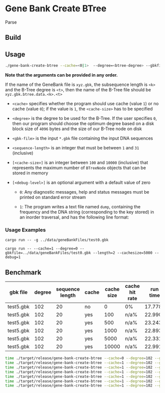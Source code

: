 # Gene Bank Create BTree

Parse 

## Build

## Usage

```bash
./gene-bank-create-btree --cache=<0|1>  --degree=<btree-degree> --gbkfile=<gbk-file> --length=<sequence-length> [--cachesize=<n>] [--debug=0|1]
```

**Note that the arguments can be provided in any order.**

If the name of the GeneBank file is `xyz.gbk`, the subsequence length is `<k>` and the B-Tree degree
is `<t>`, then the name of the B-Tree file should be `xyz.gbk.btree.data.<k>.<t>`

- `<cache>` specifies whether the program should use cache (value `1`) or
no cache (value `0`); if the value is `1`, the `<cache-size>` has to be specified

- `<degree>` is the degree to be used for the B-Tree. If the user specifies `0`, then our
program should choose the optimum degree based on a disk block size of `4096` bytes and the
size of our B-Tree node on disk

- `<gbk-file>` is the input `*.gbk` file containing the input DNA sequences

- `<sequence-length>` is an integer that must be between `1` and `31` (inclusive)

- `[<cache-size>]` is an integer between `100` and `10000` (inclusive) that represents the
maximum number of `BTreeNode` objects that can be stored in memory

- `[<debug-level>]` is an optional argument with a default value of zero

    - `0`: Any diagnostic messages, help and status messages must be printed on standard
    error stream

    - `1`: The program writes a text file named `dump`, containing the frequency and the DNA
    string (corresponding to the key stored) in an inorder traversal, and has the following
    line format:

### Usage Examples

`cargo run -- -g ../data/geneBankFiles/test0.gbk`

`cargo run -- --cache=1 --degree=0 --gbkfile=../data/geneBankFiles/test0.gbk --length=2 --cachesize=5000 --debug=1`

## Benchmark

| gbk file | degree | sequence length | cache | cache size | cache hit rate | run time  |
| -------- | ------ | --------------- | ----- | ---------- | -------------- | --------  |
| test5.gbk|  102   |     20          |  no   |    0       |      0%        |  17.778s  |
| test5.gbk|  102   |     20          |  yes  |    100     |      n/a%      |  22.990s  |
| test5.gbk|  102   |     20          |  yes  |    500     |      n/a%      |  23.243s  |
| test5.gbk|  102   |     20          |  yes  |    1000    |      n/a%      |  22.893s  |
| test5.gbk|  102   |     20          |  yes  |    5000    |      n/a%      |  22.331s  |
| test5.gbk|  102   |     20          |  yes  |    10000   |      n/a%      |  22.991s  |

```bash
time ./target/release/gene-bank-create-btree --cache=0 --degree=102 --gbkfile=./data/geneBankFiles/test5.gbk --length=10 --cachesize=0 --debug=0
time ./target/release/gene-bank-create-btree --cache=1 --degree=102 --gbkfile=./data/geneBankFiles/test5.gbk --length=10 --cachesize=100 --debug=0
time ./target/release/gene-bank-create-btree --cache=1 --degree=102 --gbkfile=./data/geneBankFiles/test5.gbk --length=10 --cachesize=100 --debug=0
time ./target/release/gene-bank-create-btree --cache=1 --degree=102 --gbkfile=./data/geneBankFiles/test5.gbk --length=10 --cachesize=500 --debug=0
time ./target/release/gene-bank-create-btree --cache=1 --degree=102 --gbkfile=./data/geneBankFiles/test5.gbk --length=10 --cachesize=1000 --debug=0
time ./target/release/gene-bank-create-btree --cache=1 --degree=102 --gbkfile=./data/geneBankFiles/test5.gbk --length=10 --cachesize=5000 --debug=0
time ./target/release/gene-bank-create-btree --cache=1 --degree=102 --gbkfile=./data/geneBankFiles/test5.gbk --length=10 --cachesize=10000 --debug=0
```
